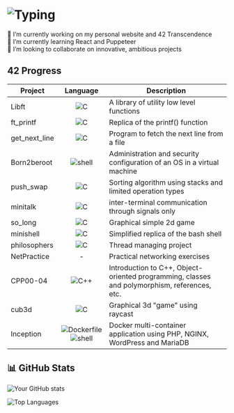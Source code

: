 # ![Typing](https://readme-typing-svg.demolab.com?font=Fira+Code&pause=1000&color=e2c3e2&width=435&lines=Hi+there+😺,+I'm+Phanta!;Welcome+to+my+profile!)

🔭 I’m currently working on my personal website and 42 Transcendence  
🌱 I’m currently learning React and Puppeteer  
👯 I’m looking to collaborate on innovative, ambitious projects  

## 42 Progress

| Project       | Language      | Description      |
|---------------|:-------------: |---------------|
| Libft | ![C](https://img.shields.io/badge/C-111885) | A library of utility low level functions |
| ft_printf | ![C](https://img.shields.io/badge/C-111885) | Replica of the printf() function |
| get_next_line | ![C](https://img.shields.io/badge/C-111885) | Program to fetch the next line from a file |
| Born2beroot | ![shell](https://img.shields.io/badge/shell-375232) | Administration and security configuration of an OS in a virtual machine |
| push_swap | ![C](https://img.shields.io/badge/C-111885) | Sorting algorithm using stacks and limited operation types |
| minitalk | ![C](https://img.shields.io/badge/C-111885) | inter-terminal communication through signals only |
| so_long | ![C](https://img.shields.io/badge/C-111885) | Graphical simple 2d game |
| minishell | ![C](https://img.shields.io/badge/C-111885) | Simplified replica of the bash shell |
| philosophers | ![C](https://img.shields.io/badge/C-111885) | Thread managing project |
| NetPractice | - | Practical networking exercises |
| CPP00-04 | ![C++](https://img.shields.io/badge/C++-194c97) | Introduction to C++, Object-oriented programming, classes and polymorphism, references, etc. |
| cub3d | ![C](https://img.shields.io/badge/C-111885) | Graphical 3d "game" using raycast |
| Inception | ![Dockerfile](https://img.shields.io/badge/Dockerfile-3289da) ![shell](https://img.shields.io/badge/shell-375232) | Docker multi-container application using PHP, NGINX, WordPress and MariaDB |


## 📊 GitHub Stats
![Your GitHub stats](https://github-readme-stats.vercel.app/api?username=Phantasiae-git&show_icons=true&theme=tokyonight&bg_color=0D1117&custom_title=Phanta's%20stats%20😼:&hide_border=true)

![Top Languages](https://github-readme-stats.vercel.app/api/top-langs/?username=Phantasiae-git&layout=compact&theme=tokyonight)
